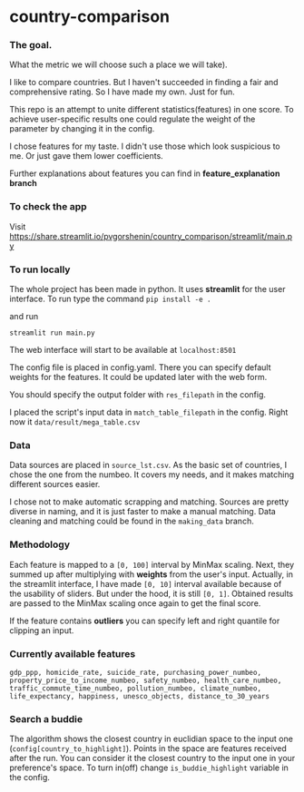 # country-comparison

### The goal.

What the metric we will choose such a place we will take).

I like to compare countries. But I haven't succeeded in finding a fair and
comprehensive rating. 
So I have made my own. Just for fun. 

This repo is an attempt to unite different statistics(features)
in one score. To achieve user-specific results one could regulate the weight of the 
parameter by changing it in the config. 

I chose features for my taste. I didn't use those which look suspicious to me. 
Or just gave them lower coefficients. 

Further explanations about features you can find in **feature_explanation branch**

### To check the app

Visit https://share.streamlit.io/pvgorshenin/country_comparison/streamlit/main.py

### To run locally

The whole project has been made in python. It uses **streamlit** for the user interface. To run
type the command
`pip install -e .`

and run

`streamlit run main.py`

The web interface will start to be available at `localhost:8501`

The config file is placed in config.yaml. There you can specify default weights for the features.
It could be updated later with the web form. 

You should specify the output folder with `res_filepath` in the config. 

I placed the script's input data in `match_table_filepath` in the config. Right now it 
`data/result/mega_table.csv` 

### Data

Data sources are placed in `source_lst.csv`. As the basic set of countries, I chose the one from the
numbeo. It covers my needs, and it makes matching different sources easier.

I chose not to make automatic scrapping and matching. Sources are pretty diverse in naming, and it is
just faster to make a manual matching. 
Data cleaning and matching could be found in the `making_data` branch.

### Methodology

Each feature is mapped to a `[0, 100]` interval by MinMax scaling. Next, they summed up after multiplying
with **weights** from the user's input. Actually, in the streamlit
interface, I have made `[0, 10]` interval available because of the usability of sliders. 
But under the hood, it is still `[0, 1]`. Obtained results are passed to the MinMax scaling once again to get
the final score.

If the feature contains **outliers** you can specify left and right quantile for clipping an input. 

### Currently available features

`gdp_ppp, homicide_rate, suicide_rate, purchasing_power_numbeo, property_price_to_income_numbeo,
safety_numbeo, health_care_numbeo, traffic_commute_time_numbeo, pollution_numbeo, climate_numbeo, 
life_expectancy, happiness, unesco_objects, distance_to_30_years`

### Search a buddie

The algorithm shows the closest country in euclidian space to the input one
(`config[country_to_highlight]`). 
Points in the space are  features received after the run. You can consider it the closest country to 
the input one in your preference's space.
To turn in(off) change `is_buddie_highlight` variable in the config.